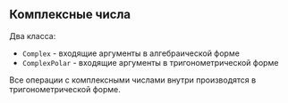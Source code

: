 ## Комплексные числа

Два класса:

- `Complex` - входящие аргументы в алгебраической форме
- `ComplexPolar` - входящие аргументы в тригонометрической форме

Все операции с комплексными числами внутри производятся в тригонометрической форме.
